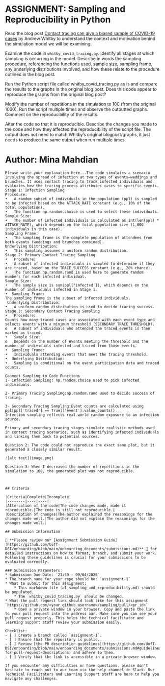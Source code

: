 # ASSIGNMENT: Sampling and Reproducibility in Python

Read the blog post [Contact tracing can give a biased sample of COVID-19 cases](https://andrewwhitby.com/2020/11/24/contact-tracing-biased/) by Andrew Whitby to understand the context and motivation behind the simulation model we will be examining.

Examine the code in `whitby_covid_tracing.py`. Identify all stages at which sampling is occurring in the model. Describe in words the sampling procedure, referencing the functions used, sample size, sampling frame, any underlying distributions involved, and how these relate to the procedure outlined in the blog post.

Run the Python script file called whitby_covid_tracing.py as is and compare the results to the graphs in the original blog post. Does this code appear to reproduce the graphs from the original blog post?

Modify the number of repetitions in the simulation to 100 (from the original 1000). Run the script multiple times and observe the outputted graphs. Comment on the reproducibility of the results.

Alter the code so that it is reproducible. Describe the changes you made to the code and how they affected the reproducibility of the script file. The output does not need to match Whitby’s original blogpost/graphs, it just needs to produce the same output when run multiple times

# Author: Mina Mahdian 

```
Please write your explanation here...The code simulates a scenario involving the spread of infection at two types of events—weddings and brunches. It uses contact tracing to track infected individuals and evaluates how the tracing process attributes cases to specific events.
Stage 1: Infection Sampling
Procedure:
•	A random subset of individuals in the population (ppl) is sampled to be infected based on the ATTACK_RATE constant (e.g., 10% of the total population).
•	The function np.random.choice is used to select these individuals.
Sample Size:
•	The number of infected individuals is calculated as int(len(ppl) * ATTACK_RATE), which depends on the total population size (1,000 individuals in this case).
Sampling Frame:
•	The sampling frame is the complete population of attendees from both events (weddings and brunches combined).
Underlying Distribution:
•	This sampling assumes a uniform random distribution.
Stage 2: Primary Contact Tracing Sampling
•	Procedure:
•	A subset of infected individuals is sampled to determine if they are traced, based on the TRACE_SUCCESS constant (e.g., 20% chance).
•	The function np.random.rand is used here to generate random numbers for each infected individual.
Sample Size:
•	The sample size is sum(ppl['infected']), which depends on the number of individuals infected in Stage 1.
•  Sampling Frame:
The sampling frame is the subset of infected individuals.
 Underlying Distribution:
•	A uniform random distribution is used to decide tracing success.
Stage 3: Secondary Contact Tracing Sampling
•	Procedure:
Counts how many traced cases are associated with each event type and selects events with a minimum threshold (SECONDARY_TRACE_THRESHOLD).
o	A subset of individuals who attended the traced events is then marked as traced.
•	Sample Size:
o	Depends on the number of events meeting the threshold and the number of individuals infected and traced from those events.
•  Sampling Frame:
•	Individuals attending events that meet the tracing threshold.
•  Underlying Distribution:
•	Sampling is conditional on the event participation data and traced counts.

Connect Sampling to Code Functions
1- Infection Sampling: np.random.choice used to pick infected individuals.

2- Primary Tracing Sampling:np.random.rand used to decide success of tracing.

3- Secondary Tracing Sampling:Event counts are calculated using ppl[ppl['traced'] == True]['event'].value_counts().
Infection sampling reflects real-world random exposure to an infection source.

Primary and secondary tracing stages simulate realistic methods used in contact tracing scenarios, such as identifying infected individuals and linking them back to potential sources.

Question 2: The code could not reproduce the exact same plot, but it generated a closely similar result.

![alt text](image.png)

Question 3: When I decreased the number of repetitions in the simulation to 100, the generated plot was not reproducible.



## Criteria

|Criteria|Complete|Incomplete|
|--------|----|----|
|Altercation of the code|The code changes made, made it reproducible.|The code is still not reproducible.|
|Description of changes|The author explained the reasonings for the changes made well.|The author did not explain the reasonings for the changes made well.|

## Submission Information

🚨 **Please review our [Assignment Submission Guide](https://github.com/UofT-DSI/onboarding/blob/main/onboarding_documents/submissions.md)** 🚨 for detailed instructions on how to format, branch, and submit your work. Following these guidelines is crucial for your submissions to be evaluated correctly.

### Submission Parameters:
* Submission Due Date: `23:59 - 09/04/2025`
* The branch name for your repo should be: `assignment-1`
* What to submit for this assignment:
    * This markdown file (a1_sampling_and_reproducibility.md) should be populated.
    * The `whitby_covid_tracing.py` should be changed.
* What the pull request link should look like for this assignment: `https://github.com/<your_github_username>/sampling/pull/<pr_id>`
    * Open a private window in your browser. Copy and paste the link to your pull request into the address bar. Make sure you can see your pull request properly. This helps the technical facilitator and learning support staff review your submission easily.

Checklist:
- [ ] Create a branch called `assignment-1`.
- [ ] Ensure that the repository is public.
- [ ] Review [the PR description guidelines](https://github.com/UofT-DSI/onboarding/blob/main/onboarding_documents/submissions.md#guidelines-for-pull-request-descriptions) and adhere to them.
- [ ] Verify that the link is accessible in a private browser window.

If you encounter any difficulties or have questions, please don't hesitate to reach out to our team via the help channel in Slack. Our Technical Facilitators and Learning Support staff are here to help you navigate any challenges.
